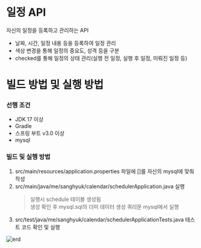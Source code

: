 # 일정 API
 자신의 일정을 등록하고 관리하는 API
 - 날짜, 시간, 일정 내용 등을 등록하여 일정 관리
 - 색상 변경을 통해 일정의 중요도, 성격 등을 구분
 - checked를 통해 일정의 상태 관리(실행 전 일정, 실행 후 일정, 미뤄진 일정 등)

# 빌드 방법 및 실행 방법

### 선행 조건
 - JDK 17 이상
 - Gradle
 - 스프링 부트 v3.0 이상
 - mysql

### 빌드 및 실행 방법
1. src/main/resources/application.properties 파일에 []를 자신의 mysql에 맞춰 작성
2. src/main/java/me/sanghyuk/calendar/schedulerApplication.java 실행
   > 실행시 schedule 테이블 생성됨        
   > 생성 확인 후 mysql.sql의 더미 데이터 생성 쿼리문 mysql에서 실행
3. src/test/java/me/sanghyuk/calendar/schedulerApplicationTests.java 테스트 코드 확인 및 실행

![erd](https://github.com/user-attachments/assets/7976b717-76f6-4a3d-8524-ee2105a0317d)
